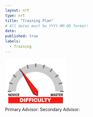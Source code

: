```yaml
---
layout: nrt
type: nrt
title: "Training Plan"
# All dates must be YYYY-MM-DD format!
date:
published: true
labels:
  - Training
---
```


<div class="container">
    <div class="row">
        <div class="col-md-6">
            <img width="200px" class="rounded float-start pe-4" src="../img/difficulty/degree_difficulty.jpg">
        </div>
        <div class="col-md-6">
            <span id="primary_advisor_span" class="badge bg-primary">Primary Advisor: </span>
            <span id="secondary_advisor_span" class="badge bg-secondary">Secondary Advisor: </span>
        </div>
    </div>
    <div class="row" id="plan_div">
    </div>
</div>


<script type="text/javascript" src="https://www.gstatic.com/charts/loader.js"></script>
<script type="text/javascript">

google.charts.load('current', {'packages':['corechart']});
google.charts.setOnLoadCallback(querySheet);

function querySheet() {
    var queryString = encodeURIComponent(`SELECT * WHERE C = "{{ site.data.bio.basics.email }}"`);
    var query = new google.visualization.Query(
        `https://docs.google.com/spreadsheets/d/1cYoC5aqpM6r2DceIvGN8y0H5AK1b-n1CC-yX-NmWUtI/gviz/tq?sheet=Training&tq=${queryString}`
        );
    
    query.send(handleQueryResponse);
}

function handleQueryResponse(response) {
    if (response.isError()) {
        console.log('Error in query: ' + response.getMessage() + ' ' + response.getDetailedMessage());
        return;
    }

    var data = response.getDataTable();
    var numRows = data.getNumberOfRows();
    var jsonData = JSON.parse(data.toJSON());
    let primaryAdvisorIndex = data.getColumnIndex("Primary Advisor");
    let secondaryAdvisorIndex = data.getColumnIndex("Secondary Advisor");

    primary_advisor_span.innerHTML += data.getValue(0, primaryAdvisorIndex);
    secondary_advisor_span.innerHTML += data.getValue(0, secondaryAdvisorIndex);

    // get the plan data after Secondary Advisor column
    for(let i = secondaryAdvisorIndex + 1; i < data.getNumberOfColumns(); i++) {
        let plan_item = data.getColumnLabel(i);
        let plan_item_data = data.getValue(0, i);
        if(plan_item_data === null || plan_item_data === "") {
            continue;
        }
console.log(plan_item_data);
        plan_div.innerHTML += `<div class="card">${plan_item_data}</div>`;
}

}
</script>